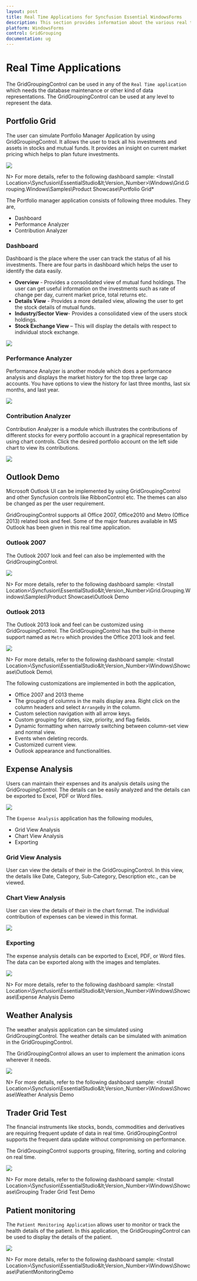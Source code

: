 ```yaml
---
layout: post
title: Real Time Applications for Syncfusion Essential WindowsForms
description: This section provides information about the various real time application using GridGroupigControl
platform: WindowsForms
control: GridGrouping
documentation: ug
---
```


# Real Time Applications
The GridGroupingControl can be used in any of the `Real Time application` which needs the database maintenance or other kind of data representations. The GridGroupingControl can be used at any level to represent the data. 

## Portfolio Grid
The user can simulate Portfolio Manager Application by using GridGroupingControl. It allows the user to track all his investments and assets in stocks and mutual funds. It provides an insight on current market pricing which helps to plan future investments.

![](Real-Time-Applications_images/Real-Time-Applications_img1.png)


N> For more details, refer to the following dashboard sample: &lt;Install Location&gt;\Syncfusion\EssentialStudio\&lt;Version_Number&gt;\Windows\Grid.Grouping.Windows\Samples\Product Showcase\Portfolio Grid*

The Portfolio manager application consists of following three modules. They are,

* Dashboard
* Performance Analyzer
* Contribution Analyzer

### Dashboard
Dashboard is the place where the user can track the status of all his investments. There are four parts in dashboard which helps the user to identify the data easily. 

* **Overview** - Provides a consolidated view of mutual fund holdings. The user can get useful information on the investments such as rate of change per day, current market price, total returns etc.<br/>
* **Details View** - Provides a more detailed view, allowing the user to get the stock details of mutual funds.<br/>
* **Industry/Sector View**- Provides a consolidated view of the users stock holdings.<br/>
* **Stock Exchange View** – This will display the details with respect to individual stock exchange.<br/>

![](Real-Time-Applications_images/Real-Time-Applications_img2.png)


### Performance Analyzer
Performance Analyzer is another module which does a performance analysis and displays the market history for the top three large cap accounts. You have options to view the history for last three months, last six months, and last year.

![](Real-Time-Applications_images/Real-Time-Applications_img3.png)

### Contribution Analyzer
Contribution Analyzer is a module which illustrates the contributions of different stocks for every portfolio account in a graphical representation by using chart controls. Click the desired portfolio account on the left side chart to view its contributions.

![](Real-Time-Applications_images/Real-Time-Applications_img4.png)

## Outlook Demo
Microsoft Outlook UI can be implemented by using GridGroupingControl and other Syncfusion controls like RibbonControl etc. The themes can also be changed as per the user requirement. 

GridGroupingControl supports all Office 2007, Office2010 and Metro (Office 2013) related look and feel. Some of the major features available in MS Outlook has been given in this real time application.

### Outlook 2007
The Outlook 2007 look and feel can also be implemented with the GridGroupingControl. 

![](Real-Time-Applications_images/Real-Time-Applications_img5.png)

N> For more details, refer to the following dashboard sample: &lt;Install Location&gt;\Syncfusion\EssentialStudio\&lt;Version_Number&gt;\Grid.Grouping.Windows\Samples\Product Showcase\Outlook Demo

### Outlook 2013
The Outlook 2013 look and feel can be customized using GridGroupingControl. The GridGroupingControl has the built-in theme support named as `Metro` which provides the Office 2013 look and feel. 

![](Real-Time-Applications_images/Real-Time-Applications_img6.png)

N> For more details, refer to the following dashboard sample: &lt;Install Location&gt;\Syncfusion\EssentialStudio\&lt;Version_Number&gt;\Windows\Showcase\Outlook Demo\

The following customizations are implemented in both the application,

* Office 2007 and 2013 theme<br/>
* The grouping of columns in the mails display area. Right click on the column headers and select `ArrangeBy` in the column.<br/>
* Custom selection navigation with all arrow keys.<br/>
* Custom grouping for dates, size, priority, and flag fields.<br/>
* Dynamic formatting when narrowly switching between column-set view and normal view.<br/>
* Events when deleting records.<br/>
* Customized current view.<br/>
* Outlook appearance and functionalities.<br/>

## Expense Analysis
Users can maintain their expenses and its analysis details using the GridGroupingControl. The details can be easily analyzed and the details can be exported to Excel, PDF or Word files. 

![](Real-Time-Applications_images/Real-Time-Applications_img7.png)

The `Expense Analysis` application has the following modules,

* Grid View Analysis<br/>
* Chart View Analysis<br/>
* Exporting<br/>

### Grid View Analysis
User can view the details of their in the GridGroupingControl. In this view, the details like Date, Category, Sub-Category, Description etc., can be viewed.

### Chart View Analysis
User can view the details of their in the chart format. The individual contribution of expenses can be viewed in this format.

![](Real-Time-Applications_images/Real-Time-Applications_img8.png)

### Exporting
The expense analysis details can be exported to Excel, PDF, or Word files. The data can be exported along with the images and templates.

![](Real-Time-Applications_images/Real-Time-Applications_img9.png)

N> For more details, refer to the following dashboard sample: &lt;Install Location&gt;\Syncfusion\EssentialStudio\&lt;Version_Number&gt;\Windows\Showcase\Expense Analysis Demo

## Weather Analysis
The weather analysis application can be simulated using GridGroupingControl. The weather details can be simulated with animation in the GridGroupingControl. 

The GridGroupingControl allows an user to implement the animation icons wherever it needs. 

![](Real-Time-Applications_images/Real-Time-Applications_img10.png)

N> For more details, refer to the following dashboard sample: &lt;Install Location&gt;\Syncfusion\EssentialStudio\&lt;Version_Number&gt;\Windows\Showcase\Weather Analysis Demo

## Trader Grid Test
The financial instruments like stocks, bonds, commodities and derivatives are requiring frequent update of data in real time. GridGroupingControl supports the frequent data update without compromising on performance.

The GridGroupingControl supports grouping, filtering, sorting and coloring on real time.

![](Real-Time-Applications_images/Real-Time-Applications_img11.png)

N> For more details, refer to the following dashboard sample: &lt;Install Location&gt;\Syncfusion\EssentialStudio\&lt;Version_Number&gt;\Windows\Showcase\Grouping Trader Grid Test Demo

## Patient monitoring
The `Patient Monitoring Application` allows user to monitor or track the health details of the patient. In this application, the GridGroupingControl can be used to display the details of the patient.

![](Real-Time-Applications_images/Real-Time-Applications_img12.png)

N> For more details, refer to the following dashboard sample: &lt;Install Location&gt;\Syncfusion\EssentialStudio\&lt;Version_Number&gt;\Windows\Showcase\PatientMonitoringDemo
